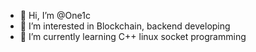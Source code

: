 - 👋 Hi, I’m @One1c
- 👀 I’m interested in Blockchain, backend developing
- 🌱 I’m currently learning C++ linux socket programming

<!---
One1c/One1c is a ✨ special ✨ repository because its `README.md` (this file) appears on your GitHub profile.
You can click the Preview link to take a look at your changes.
--->
